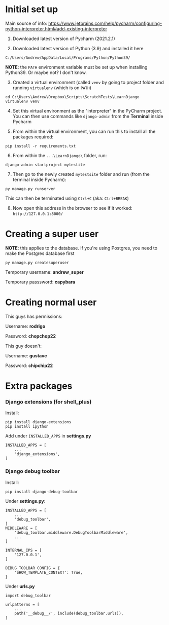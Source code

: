 # Initial set up

Main source of info:
https://www.jetbrains.com/help/pycharm/configuring-python-interpreter.html#add-existing-interpreter


1. Downloaded latest version of Pycharm (2021.2.1)

2. Downloaded latest version of Python (3.9) and installed it here

```
C:/Users/Andrew/AppData/Local/Programs/Python/Python39/
```
**NOTE**: the `PATH` environment variable must be set up when installing Python39. Or maybe not? I don't know.


3. Created a virtual environment (called `venv` by going to project folder and running `virtualenv` (which is on `PATH`)

```
cd C:\Users\Andrew\Dropbox\Scripts\ScratchTests\LearnDjango
virtualenv venv

```

4. Set this virtual environment as the "interpreter" in the PyCharm project. You can then use commands like `django-admin` from the **Terminal** inside Pycharm

5. From within the virtual environment, you can run this to install all the packages required:

```
pip install -r requirements.txt
```

6. From within the `...\LearnDjango\` folder, run:
```
django-admin startproject mytestite
```

7. Then go to the newly created `mytestsite` folder and run (from the terminal inside Pycharm):
```
py manage.py runserver
```

This can then be terminated using `Ctrl+C` (aka: `Ctrl+BREAK`)


8. Now open this address in the browser to see if it worked: `http://127.0.0.1:8000/`

# Creating a super user

**NOTE**: this applies to the database. If you're using Postgres, you need to make the Postgres database first
```
py manage.py createsuperuser
```

Temporary username: **andrew_super**

Temporary passsword: **capybara**

# Creating normal user

This guys has permissions:

Username: **rodrigo**

Password: **chopchop22**

This guy doesn't:

Username: **gustave**

Password: **chipchip22**

# Extra packages

### Django extensions (for shell_plus)

Install:
```
pip install django-extensions
pip install ipython
```

Add under `INSTALLED_APPS` in **settings.py**

```
INSTALLED_APPS = [
    ...
    'django_extensions',
]
```

### Django debug toolbar

Install:
```
pip install django-debug-toolbar
```

Under **settings.py**:
```
INSTALLED_APPS = [
    ...
    'debug_toolbar',
]
MIDDLEWARE = [
    'debug_toolbar.middleware.DebugToolbarMiddleware',
    ...
]

INTERNAL_IPS = [
    '127.0.0.1',
]

DEBUG_TOOLBAR_CONFIG = {
    'SHOW_TEMPLATE_CONTEXT': True,
}
```

Under **urls.py**
```
import debug_toolbar

urlpatterns = [
    ...
    path('__debug__/', include(debug_toolbar.urls)),
]
```